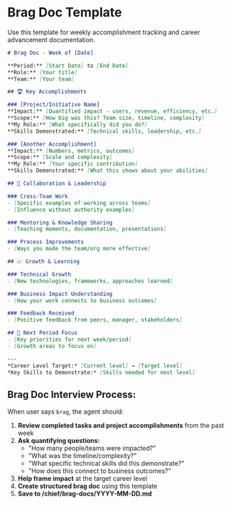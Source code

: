 # Brag Doc Template

Use this template for weekly accomplishment tracking and career advancement documentation.

```markdown
# Brag Doc - Week of [Date]

**Period:** [Start Date] to [End Date]  
**Role:** [Your title]  
**Team:** [Your team]

## 🏆 Key Accomplishments

### [Project/Initiative Name]
**Impact:** [Quantified impact - users, revenue, efficiency, etc.]  
**Scope:** [How big was this? Team size, timeline, complexity]  
**My Role:** [What specifically did you do?]  
**Skills Demonstrated:** [Technical skills, leadership, etc.]

### [Another Accomplishment]
**Impact:** [Numbers, metrics, outcomes]  
**Scope:** [Scale and complexity]  
**My Role:** [Your specific contribution]  
**Skills Demonstrated:** [What this shows about your abilities]

## 🤝 Collaboration & Leadership

### Cross-Team Work
- [Specific examples of working across teams]
- [Influence without authority examples]

### Mentoring & Knowledge Sharing
- [Teaching moments, documentation, presentations]

### Process Improvements
- [Ways you made the team/org more effective]

## 📈 Growth & Learning

### Technical Growth
- [New technologies, frameworks, approaches learned]

### Business Impact Understanding
- [How your work connects to business outcomes]

### Feedback Received
- [Positive feedback from peers, manager, stakeholders]

## 🎯 Next Period Focus
- [Key priorities for next week/period]
- [Growth areas to focus on]

---
*Career Level Target:* [Current level] → [Target level]  
*Key Skills to Demonstrate:* [Skills needed for next level]
```

## Brag Doc Interview Process:
When user says `brag`, the agent should:

1. **Review completed tasks and project accomplishments** from the past week
2. **Ask quantifying questions:**
   - "How many people/teams were impacted?"
   - "What was the timeline/complexity?"
   - "What specific technical skills did this demonstrate?"
   - "How does this connect to business outcomes?"
3. **Help frame impact** at the target career level
4. **Create structured brag doc** using this template
5. **Save to /chief/brag-docs/YYYY-MM-DD.md**
